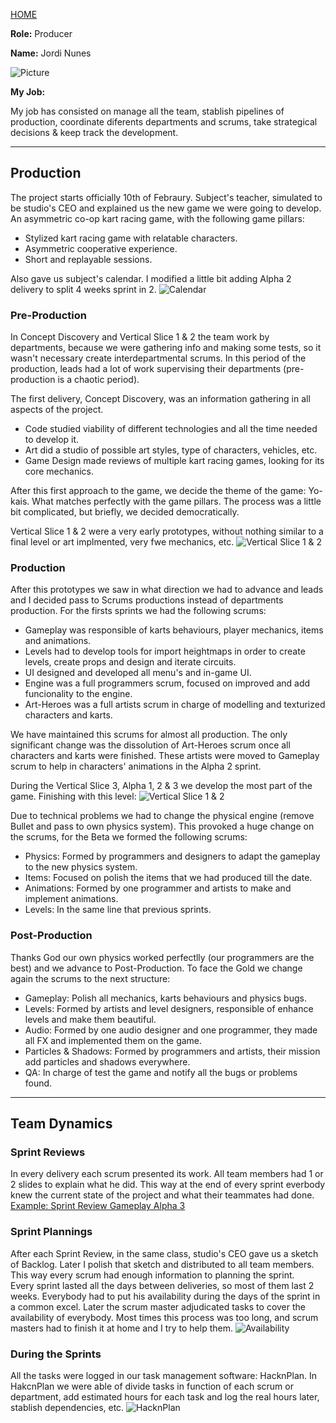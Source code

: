 [HOME](index.md)

**Role:** Producer

**Name:** Jordi Nunes

![Picture](https://citm.fundacioupc.com/files/foto_usuari/475956.jpg)

**My Job:**

My job has consisted on manage all the team, stablish pipelines of production, coordinate diferents departments and scrums, take strategical decisions & keep track the development. 

___

## Production

The project starts officially 10th of Febraury. Subject's teacher, simulated to be studio's CEO and explained us the new game we were going to develop. An asymmetric co-op kart racing game, with the following game pillars:
- Stylized kart racing game with relatable characters.
- Asymmetric cooperative experience.
- Short and replayable sessions.

Also gave us subject's calendar. I modified a little bit adding Alpha 2 delivery to split 4 weeks sprint in 2.
![Calendar](http://i.imgur.com/9rOFM1B.png)

### Pre-Production
In Concept Discovery and Vertical Slice 1 & 2 the team work by departments, because we were gathering info and making some tests, so it wasn't necessary create interdepartmental scrums. In this period of the production, leads had a lot of work supervising their departments (pre-production is a chaotic period).

The first delivery, Concept Discovery, was an information gathering in all aspects of the project. 
- Code studied viability of different technologies and all the time needed to develop it. 
- Art did a studio of possible art styles, type of characters, vehicles, etc.
- Game Design made reviews of multiple kart racing games, looking for its core mechanics.

After this first approach to the game, we decide the theme of the game: Yo-kais. What matches perfectly with the game pillars. The process was a little bit complicated, but briefly, we decided democratically.

Vertical Slice 1 & 2 were a very early prototypes, without nothing similar to a final level or art implmented, very fwe mechanics, etc.
![Vertical Slice 1 & 2](http://i.imgur.com/NXjy6aQ.png)

### Production
After this prototypes we saw in what direction we had to advance and leads and I decided pass to Scrums productions instead of departments production. For the firsts sprints we had the following scrums: 
- Gameplay was responsible of karts behaviours, player mechanics, items and animations.
- Levels had to develop tools for import heightmaps in order to create levels, create props and design and iterate circuits.
- UI designed and developed all menu's and in-game UI.
- Engine was a full programmers scrum, focused on improved and add funcionality to the engine.
- Art-Heroes was a full artists scrum in charge of modelling and texturized characters and karts.

We have maintained this scrums for almost all production. The only significant change was the dissolution of Art-Heroes scrum once all characters and karts were finished. These artists were moved to Gameplay scrum to help in characters' animations in the Alpha 2 sprint.

During the Vertical Slice 3, Alpha 1, 2 & 3 we develop the most part of the game. Finishing with this level:
![Vertical Slice 1 & 2](http://i.imgur.com/4lI8uNy.png)

Due to technical problems we had to change the physical engine (remove Bullet and pass to own physics system). This provoked a huge change on the scrums, for the Beta we formed the following scrums:
- Physics: Formed by programmers and designers to adapt the gameplay to the new physics system.
- Items: Focused on polish the items that we had produced till the date.
- Animations: Formed by one programmer and artists to make and implement animations.
- Levels: In the same line that previous sprints.

### Post-Production
Thanks God our own physics worked perfectlly (our programmers are the best) and we advance to Post-Production. To face the Gold we change again the scrums to the next structure:
- Gameplay: Polish all mechanics, karts behaviours and physics bugs.
- Levels: Formed by artists and level designers, responsible of enhance levels and make them beautiful.
- Audio: Formed by one audio designer and one programmer, they made all FX and implemented them on the game.
- Particles & Shadows: Formed by programmers and artists, their mission add particles and shadows everywhere. 
- QA: In charge of test the game and notify all the bugs or problems found.

___

## Team Dynamics

### Sprint Reviews
In every delivery each scrum presented its work. All team members had 1 or 2 slides to explain what he did. This way at the end of every sprint everbody knew the current state of the project and what their teammates had done. [Example: Sprint Review Gameplay Alpha 3](https://docs.google.com/presentation/d/1EDqHSIO4lqltei5bc3w3j3v1_oKHCK9aR0GbdBq1IoQ/edit?usp=sharing)

### Sprint Plannings
After each Sprint Review, in the same class, studio's CEO gave us a sketch of Backlog. Later I polish that sketch and distributed to all team members. This way every scrum had enough information to planning the sprint.  
Every sprint lasted all the days between deliveries, so most of them last 2 weeks. Everybody had to put his availability during the days of the sprint in a common excel. Later the scrum master adjudicated tasks to cover the availability of everybody. Most times this process was too long, and scrum masters had to finish it at home and I try to help them. 
![Availability](http://i.imgur.com/f2ti1E3.png)

### During the Sprints
All the tasks were logged in our task management software: HacknPlan. In HakcnPlan we were able of divide tasks in function of each scrum or department, add estimated hours for each task and log the real hours later, stablish dependencies, etc.
![HacknPlan](http://i.imgur.com/zsPuOcG.png)
